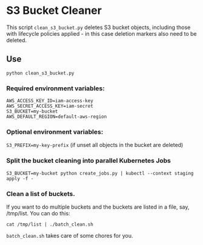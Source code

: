 # S3 Bucket Cleaner

This script `clean_s3_bucket.py` deletes S3 bucket objects, including those with lifecycle policies applied - in this case deletion markers also need to be deleted.

## Use

`python clean_s3_bucket.py`

### Required environment variables:

```
AWS_ACCESS_KEY_ID=iam-access-key
AWS_SECRET_ACCESS_KEY=iam-secret
S3_BUCKET=my-bucket
AWS_DEFAULT_REGION=default-aws-region
```

### Optional environment variables:

`S3_PREFIX=my-key-prefix` (if unset all objects in the bucket are deleted)


### Split the bucket cleaning into parallel Kubernetes Jobs

```
S3_BUCKET=my-bucket python create_jobs.py | kubectl --context staging apply -f -
```

### Clean a list of buckets.

If you want to do multiple buckets and the buckets are listed in a file, say, /tmp/list. You can do this:

```
cat /tmp/list | ./batch_clean.sh
```
`batch_clean.sh` takes care of some chores for you.


